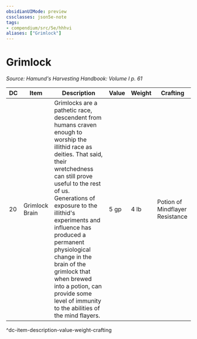 ```yaml
---
obsidianUIMode: preview
cssclasses: json5e-note
tags:
- compendium/src/5e/hhhvi
aliases: ["Grimlock"]
---
```

# Grimlock
*Source: Hamund's Harvesting Handbook: Volume I p. 61* 

| DC | Item | Description | Value | Weight | Crafting |
|----|------|-------------|-------|--------|----------|
| 20 | Grimlock Brain | Grimlocks are a pathetic race, descendent from humans craven enough to worship the illithid race as deities. That said, their wretchedness can still prove useful to the rest of us. Generations of exposure to the illithid's experiments and influence has produced a permanent physiological change in the brain of the grimlock that when brewed into a potion, can provide some level of immunity to the abilities of the mind flayers. | 5 gp | 4 lb | Potion of Mindflayer Resistance |
^dc-item-description-value-weight-crafting